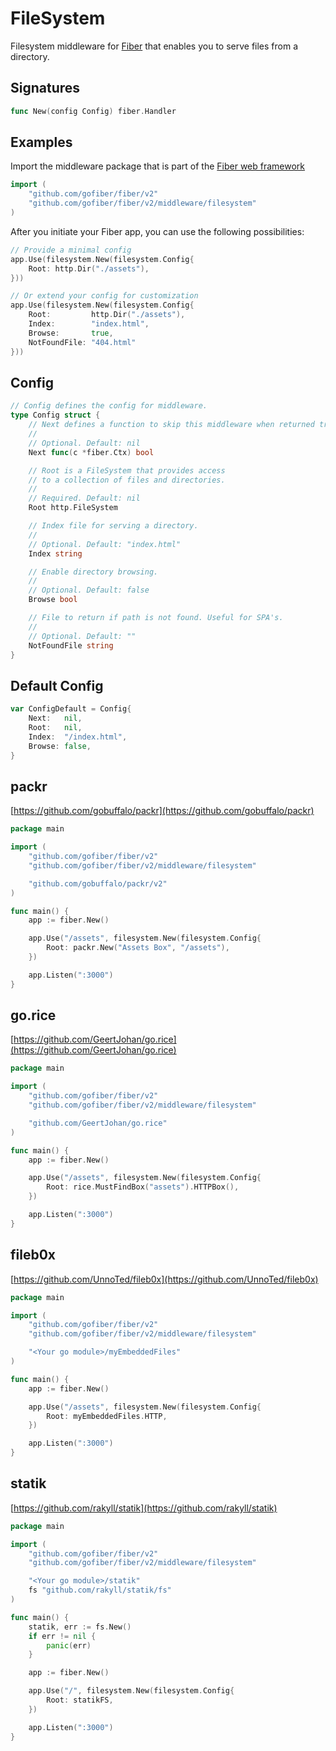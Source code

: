 # FileSystem

Filesystem middleware for [Fiber](https://github.com/gofiber/fiber) that enables you to serve files from a directory.

## Signatures

```go
func New(config Config) fiber.Handler
```

## Examples

Import the middleware package that is part of the [Fiber web framework](https://github.com/gofiber/fiber)

```go
import (
    "github.com/gofiber/fiber/v2"
    "github.com/gofiber/fiber/v2/middleware/filesystem"
)
```

After you initiate your Fiber app, you can use the following possibilities:

```go
// Provide a minimal config
app.Use(filesystem.New(filesystem.Config{
    Root: http.Dir("./assets"),
}))

// Or extend your config for customization
app.Use(filesystem.New(filesystem.Config{
    Root:         http.Dir("./assets"),
    Index:        "index.html",
    Browse:       true,
    NotFoundFile: "404.html"
}))
```

## Config

```go
// Config defines the config for middleware.
type Config struct {
    // Next defines a function to skip this middleware when returned true.
    //
    // Optional. Default: nil
    Next func(c *fiber.Ctx) bool

    // Root is a FileSystem that provides access
    // to a collection of files and directories.
    //
    // Required. Default: nil
    Root http.FileSystem

    // Index file for serving a directory.
    //
    // Optional. Default: "index.html"
    Index string

    // Enable directory browsing.
    //
    // Optional. Default: false
    Browse bool

    // File to return if path is not found. Useful for SPA's.
    //
    // Optional. Default: ""
    NotFoundFile string
}
```

## Default Config

```go
var ConfigDefault = Config{
    Next:   nil,
    Root:   nil,
    Index:  "/index.html",
    Browse: false,
}
```

## packr

[https://github.com/gobuffalo/packr](https://github.com/gobuffalo/packr)

```go
package main

import (
    "github.com/gofiber/fiber/v2"
    "github.com/gofiber/fiber/v2/middleware/filesystem"

    "github.com/gobuffalo/packr/v2"
)

func main() {
    app := fiber.New()

    app.Use("/assets", filesystem.New(filesystem.Config{
        Root: packr.New("Assets Box", "/assets"),
    })

    app.Listen(":3000")
}
```

## go.rice

[https://github.com/GeertJohan/go.rice](https://github.com/GeertJohan/go.rice)

```go
package main

import (
    "github.com/gofiber/fiber/v2"
    "github.com/gofiber/fiber/v2/middleware/filesystem"

    "github.com/GeertJohan/go.rice"
)

func main() {
    app := fiber.New()

    app.Use("/assets", filesystem.New(filesystem.Config{
        Root: rice.MustFindBox("assets").HTTPBox(),
    })

    app.Listen(":3000")
}
```

## fileb0x

[https://github.com/UnnoTed/fileb0x](https://github.com/UnnoTed/fileb0x)

```go
package main

import (
    "github.com/gofiber/fiber/v2"
    "github.com/gofiber/fiber/v2/middleware/filesystem"

    "<Your go module>/myEmbeddedFiles"
)

func main() {
    app := fiber.New()

    app.Use("/assets", filesystem.New(filesystem.Config{
        Root: myEmbeddedFiles.HTTP,
    })

    app.Listen(":3000")
}
```

## statik

[https://github.com/rakyll/statik](https://github.com/rakyll/statik)

```go
package main

import (
    "github.com/gofiber/fiber/v2"
    "github.com/gofiber/fiber/v2/middleware/filesystem"

    "<Your go module>/statik"
    fs "github.com/rakyll/statik/fs"
)

func main() {
    statik, err := fs.New()
    if err != nil {
        panic(err)
    }

    app := fiber.New()

    app.Use("/", filesystem.New(filesystem.Config{
        Root: statikFS,
    })

    app.Listen(":3000")
}
```

